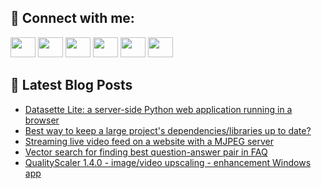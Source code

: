 ## 🔎 Connect with me:
[<img height="32" width="40" src="https://cdn.jsdelivr.net/npm/simple-icons@v5/icons/telegram.svg" />](https://t.me/bullbesh)
[<img height="32" width="40" src="https://cdn.jsdelivr.net/npm/simple-icons@v5/icons/vk.svg" />](https://vk.com/bullbesh)
[<img height="32" width="40" src="https://cdn.jsdelivr.net/npm/simple-icons@v5/icons/twitter.svg" />](https://twitter.com/bullbesh1)
[<img height="32" width="40" src="https://cdn.jsdelivr.net/npm/simple-icons@v5/icons/instagram.svg" />](https://www.instagram.com/bullbesh)
[<img height="32" width="40" src="https://cdn.jsdelivr.net/npm/simple-icons@v5/icons/reddit.svg" />](https://www.reddit.com/user/bullbesh)
[<img height="32" width="40" src="https://cdn.jsdelivr.net/npm/simple-icons@v5/icons/youtube.svg" />](https://www.youtube.com/channel/UCtfjRs6uzgq5mfm8S06WTcg)

## 📕 Latest Blog Posts
<!-- BLOG-POST-LIST:START -->
- [Datasette Lite: a server-side Python web application running in a browser](https://www.reddit.com/r/Python/comments/uiga01/datasette_lite_a_serverside_python_web/)
- [Best way to keep a large project&#39;s dependencies/libraries up to date?](https://www.reddit.com/r/Python/comments/uifkjc/best_way_to_keep_a_large_projects/)
- [Streaming live video feed on a website with a MJPEG server](https://www.reddit.com/r/Python/comments/uier73/streaming_live_video_feed_on_a_website_with_a/)
- [Vector search for finding best question-answer pair in FAQ](https://www.reddit.com/r/Python/comments/uicbb0/vector_search_for_finding_best_questionanswer/)
- [QualityScaler 1.4.0 - image/video upscaling - enhancement Windows app](https://www.reddit.com/r/Python/comments/uibv2i/qualityscaler_140_imagevideo_upscaling/)
<!-- BLOG-POST-LIST:END -->
